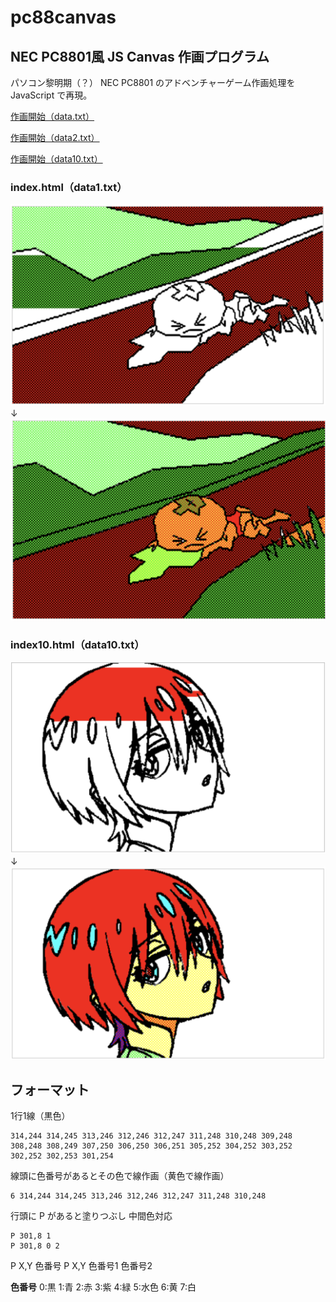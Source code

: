 # pc88canvas

## NEC PC8801風 JS Canvas 作画プログラム

パソコン黎明期（？） NEC PC8801 のアドベンチャーゲーム作画処理を JavaScript で再現。

[作画開始（data.txt）](https://bakuretuken.github.io/pc88canvas/)

[作画開始（data2.txt）](https://bakuretuken.github.io/pc88canvas/index2.html)

[作画開始（data10.txt）](https://bakuretuken.github.io/pc88canvas/index10.html)

### index.html（data1.txt）

![PC88Canvas](img/01.png)
　↓
![PC88Canvas](img/02.png)

### index10.html（data10.txt）

![PC88Canvas](img/11.png)
　↓
![PC88Canvas](img/12.png)

## フォーマット

1行1線（黒色）
```
314,244 314,245 313,246 312,246 312,247 311,248 310,248 309,248 308,248 308,249 307,250 306,250 306,251 305,252 304,252 303,252 302,252 302,253 301,254
```

線頭に色番号があるとその色で線作画（黄色で線作画）
```
6 314,244 314,245 313,246 312,246 312,247 311,248 310,248
```

行頭に P があると塗りつぶし
中間色対応
```
P 301,8 1
P 301,8 0 2
```

P X,Y 色番号
P X,Y 色番号1 色番号2

**色番号**
0:黒 1:青 2:赤 3:紫 4:緑 5:水色 6:黄 7:白
